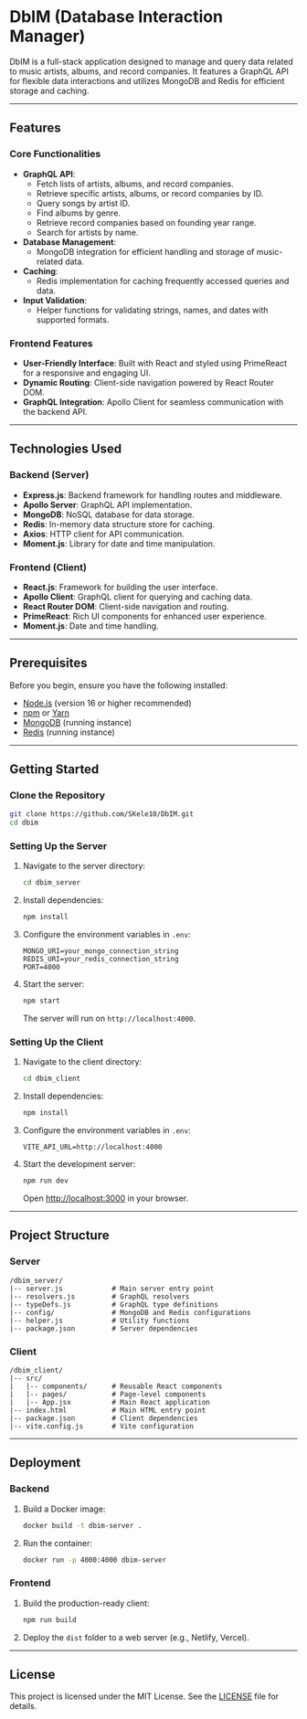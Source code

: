 
# DbIM (Database Interaction Manager)

DbIM is a full-stack application designed to manage and query data related to music artists, albums, and record companies. It features a GraphQL API for flexible data interactions and utilizes MongoDB and Redis for efficient storage and caching.

---

## Features

### Core Functionalities
- **GraphQL API**: 
  - Fetch lists of artists, albums, and record companies.
  - Retrieve specific artists, albums, or record companies by ID.
  - Query songs by artist ID.
  - Find albums by genre.
  - Retrieve record companies based on founding year range.
  - Search for artists by name.
- **Database Management**: 
  - MongoDB integration for efficient handling and storage of music-related data.
- **Caching**: 
  - Redis implementation for caching frequently accessed queries and data.
- **Input Validation**: 
  - Helper functions for validating strings, names, and dates with supported formats.

### Frontend Features
- **User-Friendly Interface**: Built with React and styled using PrimeReact for a responsive and engaging UI.
- **Dynamic Routing**: Client-side navigation powered by React Router DOM.
- **GraphQL Integration**: Apollo Client for seamless communication with the backend API.

---

## Technologies Used

### Backend (Server)
- **Express.js**: Backend framework for handling routes and middleware.
- **Apollo Server**: GraphQL API implementation.
- **MongoDB**: NoSQL database for data storage.
- **Redis**: In-memory data structure store for caching.
- **Axios**: HTTP client for API communication.
- **Moment.js**: Library for date and time manipulation.

### Frontend (Client)
- **React.js**: Framework for building the user interface.
- **Apollo Client**: GraphQL client for querying and caching data.
- **React Router DOM**: Client-side navigation and routing.
- **PrimeReact**: Rich UI components for enhanced user experience.
- **Moment.js**: Date and time handling.

---

## Prerequisites

Before you begin, ensure you have the following installed:
- [Node.js](https://nodejs.org/) (version 16 or higher recommended)
- [npm](https://www.npmjs.com/) or [Yarn](https://yarnpkg.com/)
- [MongoDB](https://www.mongodb.com/) (running instance)
- [Redis](https://redis.io/) (running instance)

---

## Getting Started

### Clone the Repository
```bash
git clone https://github.com/SKele10/DbIM.git
cd dbim
```

### Setting Up the Server
1. Navigate to the server directory:
   ```bash
   cd dbim_server
   ```
2. Install dependencies:
   ```bash
   npm install
   ```
3. Configure the environment variables in `.env`:
   ```env
   MONGO_URI=your_mongo_connection_string
   REDIS_URI=your_redis_connection_string
   PORT=4000
   ```
4. Start the server:
   ```bash
   npm start
   ```
   The server will run on `http://localhost:4000`.

### Setting Up the Client
1. Navigate to the client directory:
   ```bash
   cd dbim_client
   ```
2. Install dependencies:
   ```bash
   npm install
   ```
3. Configure the environment variables in `.env`:
   ```env
   VITE_API_URL=http://localhost:4000
   ```
4. Start the development server:
   ```bash
   npm run dev
   ```
   Open [http://localhost:3000](http://localhost:3000) in your browser.

---

## Project Structure

### Server
```
/dbim_server/
|-- server.js            # Main server entry point
|-- resolvers.js         # GraphQL resolvers
|-- typeDefs.js          # GraphQL type definitions
|-- config/              # MongoDB and Redis configurations
|-- helper.js            # Utility functions
|-- package.json         # Server dependencies
```

### Client
```
/dbim_client/
|-- src/
|   |-- components/      # Reusable React components
|   |-- pages/           # Page-level components
|   |-- App.jsx          # Main React application
|-- index.html           # Main HTML entry point
|-- package.json         # Client dependencies
|-- vite.config.js       # Vite configuration
```

---

## Deployment

### Backend
1. Build a Docker image:
   ```bash
   docker build -t dbim-server .
   ```
2. Run the container:
   ```bash
   docker run -p 4000:4000 dbim-server
   ```

### Frontend
1. Build the production-ready client:
   ```bash
   npm run build
   ```
2. Deploy the `dist` folder to a web server (e.g., Netlify, Vercel).

---

## License

This project is licensed under the MIT License. See the [LICENSE](./LICENSE) file for details.
